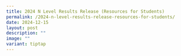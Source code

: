 ```yaml
---
title: 2024 N Level Results Release (Resources for Students)
permalink: /2024-n-level-results-release-resources-for-students/
date: 2024-12-15
layout: post
description: ""
image: ""
variant: tiptap
---
```


